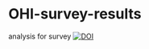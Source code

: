 # OHI-survey-results
analysis for survey
[![DOI](https://zenodo.org/badge/6040/remi-daigle/OHI-survey-results.svg)](https://zenodo.org/badge/latestdoi/6040/remi-daigle/OHI-survey-results)

